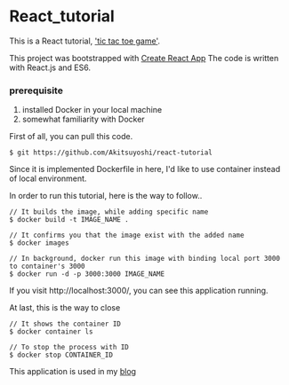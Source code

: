 # React_tutorial

This is a React tutorial, ['tic tac toe game']().

This project was bootstrapped with [Create React App](https://github.com/facebookincubator/create-react-app)
The code is written with React.js and ES6.

### prerequisite
1. installed Docker in your local machine
2. somewhat familiarity with Docker

First of all, you can pull this code.
```
$ git https://github.com/Akitsuyoshi/react-tutorial
```
Since it is implemented Dockerfile in here, I'd like to use container instead of local environment.

In order to run this tutorial, here is the way to follow..

```
// It builds the image, while adding specific name
$ docker build -t IMAGE_NAME .

// It confirms you that the image exist with the added name
$ docker images

// In background, docker run this image with binding local port 3000 to container's 3000
$ docker run -d -p 3000:3000 IMAGE_NAME
```
If you visit http://localhost:3000/, you can see this application running.

At last, this is the way to close
```
// It shows the container ID
$ docker container ls

// To stop the process with ID
$ docker stop CONTAINER_ID
```

This application is used in my [blog](https://medium.com/@Akitsuyoshi/react-tutorial-70ebc48eacbc)
